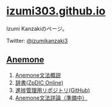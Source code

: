 [izumi303.github.io](https://izumi303.github.io/index.html)
================================

Izumi Kanzakiのページ。

Twitter: [@izumikanzaki3](https://twitter.com/izumikanzaki3)

[Anemone](https://izumi303.github.io/Anemone/index.html)
-----------------------------

1.  [Anemone文法概説](https://izumi303.github.io/Anemone/Anemone_BasicGrammar.html)
2.  [辞書(ZpDIC Online)](https://zpdic.ziphil.com/dictionary/985)
3.  [進捗管理用リポジトリ(GitHub)](https://github.com/izumi303/Anemone)
4.  [Anemone文法詳論（準備中）](https://izumi303.github.io/Anemone/Anemone_Grammar.html)